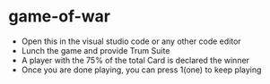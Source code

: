 # game-of-war
- Open this in the visual studio code or any other code editor
- Lunch the game and provide Trum Suite
- A player with the 75% of the total Card is declared the winner
- Once you are done playing, you can press 1(one) to keep playing